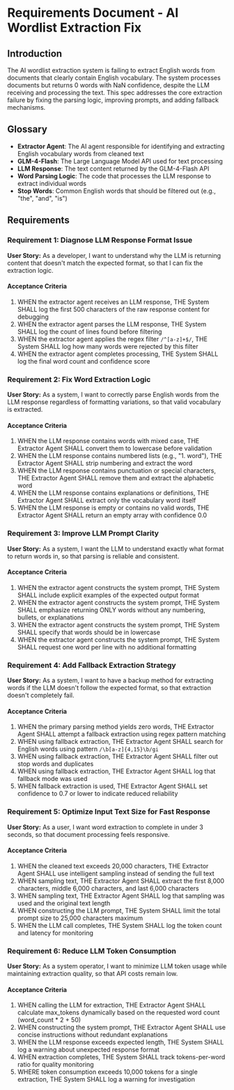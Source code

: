 # Requirements Document - AI Wordlist Extraction Fix

## Introduction

The AI wordlist extraction system is failing to extract English words from documents that clearly contain English vocabulary. The system processes documents but returns 0 words with NaN confidence, despite the LLM receiving and processing the text. This spec addresses the core extraction failure by fixing the parsing logic, improving prompts, and adding fallback mechanisms.

## Glossary

- **Extractor Agent**: The AI agent responsible for identifying and extracting English vocabulary words from cleaned text
- **GLM-4-Flash**: The Large Language Model API used for text processing
- **LLM Response**: The text content returned by the GLM-4-Flash API
- **Word Parsing Logic**: The code that processes the LLM response to extract individual words
- **Stop Words**: Common English words that should be filtered out (e.g., "the", "and", "is")

## Requirements

### Requirement 1: Diagnose LLM Response Format Issue

**User Story:** As a developer, I want to understand why the LLM is returning content that doesn't match the expected format, so that I can fix the extraction logic.

#### Acceptance Criteria

1. WHEN the extractor agent receives an LLM response, THE System SHALL log the first 500 characters of the raw response content for debugging
2. WHEN the extractor agent parses the LLM response, THE System SHALL log the count of lines found before filtering
3. WHEN the extractor agent applies the regex filter `/^[a-z]+$/`, THE System SHALL log how many words were rejected by this filter
4. WHEN the extractor agent completes processing, THE System SHALL log the final word count and confidence score

### Requirement 2: Fix Word Extraction Logic

**User Story:** As a system, I want to correctly parse English words from the LLM response regardless of formatting variations, so that valid vocabulary is extracted.

#### Acceptance Criteria

1. WHEN the LLM response contains words with mixed case, THE Extractor Agent SHALL convert them to lowercase before validation
2. WHEN the LLM response contains numbered lists (e.g., "1. word"), THE Extractor Agent SHALL strip numbering and extract the word
3. WHEN the LLM response contains punctuation or special characters, THE Extractor Agent SHALL remove them and extract the alphabetic word
4. WHEN the LLM response contains explanations or definitions, THE Extractor Agent SHALL extract only the vocabulary word itself
5. WHEN the LLM response is empty or contains no valid words, THE Extractor Agent SHALL return an empty array with confidence 0.0

### Requirement 3: Improve LLM Prompt Clarity

**User Story:** As a system, I want the LLM to understand exactly what format to return words in, so that parsing is reliable and consistent.

#### Acceptance Criteria

1. WHEN the extractor agent constructs the system prompt, THE System SHALL include explicit examples of the expected output format
2. WHEN the extractor agent constructs the system prompt, THE System SHALL emphasize returning ONLY words without any numbering, bullets, or explanations
3. WHEN the extractor agent constructs the system prompt, THE System SHALL specify that words should be in lowercase
4. WHEN the extractor agent constructs the system prompt, THE System SHALL request one word per line with no additional formatting

### Requirement 4: Add Fallback Extraction Strategy

**User Story:** As a system, I want to have a backup method for extracting words if the LLM doesn't follow the expected format, so that extraction doesn't completely fail.

#### Acceptance Criteria

1. WHEN the primary parsing method yields zero words, THE Extractor Agent SHALL attempt a fallback extraction using regex pattern matching
2. WHEN using fallback extraction, THE Extractor Agent SHALL search for English words using pattern `/\b[a-z]{4,15}\b/gi`
3. WHEN using fallback extraction, THE Extractor Agent SHALL filter out stop words and duplicates
4. WHEN using fallback extraction, THE Extractor Agent SHALL log that fallback mode was used
5. WHEN fallback extraction is used, THE Extractor Agent SHALL set confidence to 0.7 or lower to indicate reduced reliability

### Requirement 5: Optimize Input Text Size for Fast Response

**User Story:** As a user, I want word extraction to complete in under 3 seconds, so that document processing feels responsive.

#### Acceptance Criteria

1. WHEN the cleaned text exceeds 20,000 characters, THE Extractor Agent SHALL use intelligent sampling instead of sending the full text
2. WHEN sampling text, THE Extractor Agent SHALL extract the first 8,000 characters, middle 6,000 characters, and last 6,000 characters
3. WHEN sampling text, THE Extractor Agent SHALL log that sampling was used and the original text length
4. WHEN constructing the LLM prompt, THE System SHALL limit the total prompt size to 25,000 characters maximum
5. WHEN the LLM call completes, THE System SHALL log the token count and latency for monitoring

### Requirement 6: Reduce LLM Token Consumption

**User Story:** As a system operator, I want to minimize LLM token usage while maintaining extraction quality, so that API costs remain low.

#### Acceptance Criteria

1. WHEN calling the LLM for extraction, THE Extractor Agent SHALL calculate max_tokens dynamically based on the requested word count (word_count * 2 + 50)
2. WHEN constructing the system prompt, THE Extractor Agent SHALL use concise instructions without redundant explanations
3. WHEN the LLM response exceeds expected length, THE System SHALL log a warning about unexpected response format
4. WHEN extraction completes, THE System SHALL track tokens-per-word ratio for quality monitoring
5. WHERE token consumption exceeds 10,000 tokens for a single extraction, THE System SHALL log a warning for investigation
